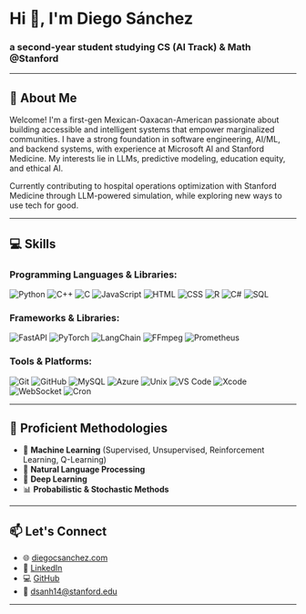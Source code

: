 # Hi 👋, I'm Diego Sánchez

### a second-year student studying CS (AI Track) & Math @Stanford

---

## 🧠 About Me

Welcome! I'm a first-gen Mexican-Oaxacan-American passionate about building accessible and intelligent systems that empower marginalized communities. I have a strong foundation in software engineering, AI/ML, and backend systems, with experience at Microsoft AI and Stanford Medicine. My interests lie in LLMs, predictive modeling, education equity, and ethical AI.

Currently contributing to hospital operations optimization with Stanford Medicine through LLM-powered simulation, while exploring new ways to use tech for good.

---

## 💻 Skills

### Programming Languages & Libraries:
![Python](https://img.shields.io/badge/-Python-3776AB?style=flat&logo=python&logoColor=white)
![C++](https://img.shields.io/badge/-C++-00599C?style=flat&logo=c%2b%2b&logoColor=white)
![C](https://img.shields.io/badge/-C-555555?style=flat&logo=c&logoColor=white)
![JavaScript](https://img.shields.io/badge/-JavaScript-F7DF1E?style=flat&logo=javascript&logoColor=black)
![HTML](https://img.shields.io/badge/-HTML5-E34F26?style=flat&logo=html5&logoColor=white)
![CSS](https://img.shields.io/badge/-CSS3-1572B6?style=flat&logo=css3&logoColor=white)
![R](https://img.shields.io/badge/-R-276DC3?style=flat&logo=r&logoColor=white)
![C#](https://img.shields.io/badge/-C%23-239120?style=flat&logo=c-sharp&logoColor=white)
![SQL](https://img.shields.io/badge/-SQL-003B57?style=flat&logo=postgresql&logoColor=white)

### Frameworks & Libraries:
![FastAPI](https://img.shields.io/badge/-FastAPI-009688?style=flat&logo=fastapi&logoColor=white)
![PyTorch](https://img.shields.io/badge/-PyTorch-EE4C2C?style=flat&logo=pytorch&logoColor=white)
![LangChain](https://img.shields.io/badge/-LangChain-4B0082?style=flat&logo=openai&logoColor=white)
![FFmpeg](https://img.shields.io/badge/-FFmpeg-007808?style=flat&logo=ffmpeg&logoColor=white)
![Prometheus](https://img.shields.io/badge/-Prometheus-E6522C?style=flat&logo=prometheus&logoColor=white)

### Tools & Platforms:
![Git](https://img.shields.io/badge/-Git-F05032?style=flat&logo=git&logoColor=white)
![GitHub](https://img.shields.io/badge/-GitHub-181717?style=flat&logo=github&logoColor=white)
![MySQL](https://img.shields.io/badge/-MySQL-4479A1?style=flat&logo=mysql&logoColor=white)
![Azure](https://img.shields.io/badge/-Azure-0078D4?style=flat&logo=microsoftazure&logoColor=white)
![Unix](https://img.shields.io/badge/-Unix-003B57?style=flat&logo=gnu-bash&logoColor=white)
![VS Code](https://img.shields.io/badge/-VSCode-007ACC?style=flat&logo=visual-studio-code&logoColor=white)
![Xcode](https://img.shields.io/badge/-Xcode-147EFB?style=flat&logo=xcode&logoColor=white)
![WebSocket](https://img.shields.io/badge/-WebSocket-764ABC?style=flat)
![Cron](https://img.shields.io/badge/-Cron-000000?style=flat)

---

## 🧠 Proficient Methodologies

- 🧠 **Machine Learning** (Supervised, Unsupervised, Reinforcement Learning, Q-Learning)
- 🧾 **Natural Language Processing**
- 🧬 **Deep Learning**
- 📊 **Probabilistic & Stochastic Methods**

---

## 📫 Let's Connect

- 🌐 [diegocsanchez.com](https://www.diegocsanchez.com)
- 💼 [LinkedIn](https://www.linkedin.com/in/dsanh14)
- 💻 [GitHub](https://github.com/dsanh14)
- 📧 dsanh14@stanford.edu

---
